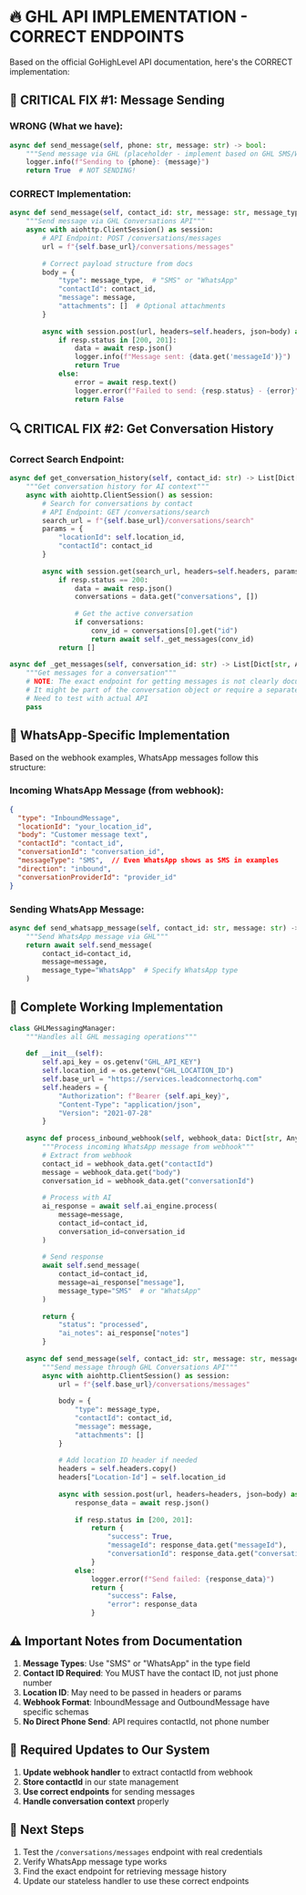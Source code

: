 # 🔥 GHL API IMPLEMENTATION - CORRECT ENDPOINTS

Based on the official GoHighLevel API documentation, here's the CORRECT implementation:

## 🚨 CRITICAL FIX #1: Message Sending

### WRONG (What we have):
```python
async def send_message(self, phone: str, message: str) -> bool:
    """Send message via GHL (placeholder - implement based on GHL SMS/WhatsApp API)."""
    logger.info(f"Sending to {phone}: {message}")
    return True  # NOT SENDING!
```

### CORRECT Implementation:
```python
async def send_message(self, contact_id: str, message: str, message_type: str = "SMS") -> bool:
    """Send message via GHL Conversations API"""
    async with aiohttp.ClientSession() as session:
        # API Endpoint: POST /conversations/messages
        url = f"{self.base_url}/conversations/messages"
        
        # Correct payload structure from docs
        body = {
            "type": message_type,  # "SMS" or "WhatsApp"
            "contactId": contact_id,
            "message": message,
            "attachments": []  # Optional attachments
        }
        
        async with session.post(url, headers=self.headers, json=body) as resp:
            if resp.status in [200, 201]:
                data = await resp.json()
                logger.info(f"Message sent: {data.get('messageId')}")
                return True
            else:
                error = await resp.text()
                logger.error(f"Failed to send: {resp.status} - {error}")
                return False
```

## 🔍 CRITICAL FIX #2: Get Conversation History

### Correct Search Endpoint:
```python
async def get_conversation_history(self, contact_id: str) -> List[Dict[str, Any]]:
    """Get conversation history for AI context"""
    async with aiohttp.ClientSession() as session:
        # Search for conversations by contact
        # API Endpoint: GET /conversations/search
        search_url = f"{self.base_url}/conversations/search"
        params = {
            "locationId": self.location_id,
            "contactId": contact_id
        }
        
        async with session.get(search_url, headers=self.headers, params=params) as resp:
            if resp.status == 200:
                data = await resp.json()
                conversations = data.get("conversations", [])
                
                # Get the active conversation
                if conversations:
                    conv_id = conversations[0].get("id")
                    return await self._get_messages(conv_id)
            return []
    
async def _get_messages(self, conversation_id: str) -> List[Dict[str, Any]]:
    """Get messages for a conversation"""
    # NOTE: The exact endpoint for getting messages is not clearly documented
    # It might be part of the conversation object or require a separate call
    # Need to test with actual API
    pass
```

## 📱 WhatsApp-Specific Implementation

Based on the webhook examples, WhatsApp messages follow this structure:

### Incoming WhatsApp Message (from webhook):
```json
{
  "type": "InboundMessage",
  "locationId": "your_location_id",
  "body": "Customer message text",
  "contactId": "contact_id",
  "conversationId": "conversation_id",
  "messageType": "SMS",  // Even WhatsApp shows as SMS in examples
  "direction": "inbound",
  "conversationProviderId": "provider_id"
}
```

### Sending WhatsApp Message:
```python
async def send_whatsapp_message(self, contact_id: str, message: str) -> bool:
    """Send WhatsApp message via GHL"""
    return await self.send_message(
        contact_id=contact_id,
        message=message,
        message_type="WhatsApp"  # Specify WhatsApp type
    )
```

## 🎯 Complete Working Implementation

```python
class GHLMessagingManager:
    """Handles all GHL messaging operations"""
    
    def __init__(self):
        self.api_key = os.getenv("GHL_API_KEY")
        self.location_id = os.getenv("GHL_LOCATION_ID")
        self.base_url = "https://services.leadconnectorhq.com"
        self.headers = {
            "Authorization": f"Bearer {self.api_key}",
            "Content-Type": "application/json",
            "Version": "2021-07-28"
        }
    
    async def process_inbound_webhook(self, webhook_data: Dict[str, Any]) -> Dict[str, Any]:
        """Process incoming WhatsApp message from webhook"""
        # Extract from webhook
        contact_id = webhook_data.get("contactId")
        message = webhook_data.get("body")
        conversation_id = webhook_data.get("conversationId")
        
        # Process with AI
        ai_response = await self.ai_engine.process(
            message=message,
            contact_id=contact_id,
            conversation_id=conversation_id
        )
        
        # Send response
        await self.send_message(
            contact_id=contact_id,
            message=ai_response["message"],
            message_type="SMS"  # or "WhatsApp"
        )
        
        return {
            "status": "processed",
            "ai_notes": ai_response["notes"]
        }
    
    async def send_message(self, contact_id: str, message: str, message_type: str = "SMS") -> Dict[str, Any]:
        """Send message through GHL Conversations API"""
        async with aiohttp.ClientSession() as session:
            url = f"{self.base_url}/conversations/messages"
            
            body = {
                "type": message_type,
                "contactId": contact_id, 
                "message": message,
                "attachments": []
            }
            
            # Add location ID header if needed
            headers = self.headers.copy()
            headers["Location-Id"] = self.location_id
            
            async with session.post(url, headers=headers, json=body) as resp:
                response_data = await resp.json()
                
                if resp.status in [200, 201]:
                    return {
                        "success": True,
                        "messageId": response_data.get("messageId"),
                        "conversationId": response_data.get("conversationId")
                    }
                else:
                    logger.error(f"Send failed: {response_data}")
                    return {
                        "success": False,
                        "error": response_data
                    }
```

## ⚠️ Important Notes from Documentation

1. **Message Types**: Use "SMS" or "WhatsApp" in the type field
2. **Contact ID Required**: You MUST have the contact ID, not just phone number
3. **Location ID**: May need to be passed in headers or params
4. **Webhook Format**: InboundMessage and OutboundMessage have specific schemas
5. **No Direct Phone Send**: API requires contactId, not phone number

## 🔧 Required Updates to Our System

1. **Update webhook handler** to extract contactId from webhook
2. **Store contactId** in our state management
3. **Use correct endpoints** for sending messages
4. **Handle conversation context** properly

## 📝 Next Steps

1. Test the `/conversations/messages` endpoint with real credentials
2. Verify WhatsApp message type works
3. Find the exact endpoint for retrieving message history
4. Update our stateless handler to use these correct endpoints